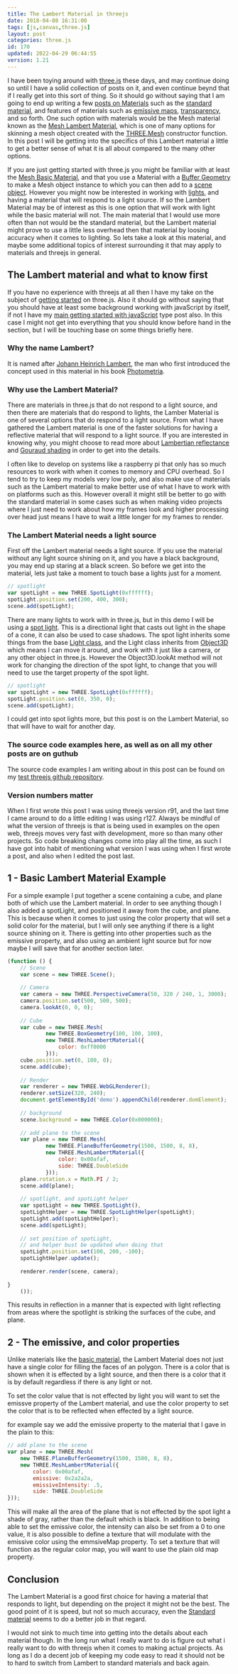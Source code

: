 ```yaml
---
title: The Lambert Material in threejs
date: 2018-04-08 16:31:00
tags: [js,canvas,three.js]
layout: post
categories: three.js
id: 170
updated: 2022-04-29 06:44:55
version: 1.21
---
```


I have been toying around with [three.js](https://threejs.org/) these days, and may continue doing so until I have a solid collection of posts on it, and even continue beynd that if I really get into this sort of thing. So it should go without saying that I am going to end up writing a few [posts on Materials](/2018/04/30/threejs-materials/) such as the [standard material](/2021/04/27/threejs-standard-material/), and features of materials such as [emissive maps](/2021/06/22/threejs-emissive-map/), [transparency](/2021/04/21/threejs-materials-transparent/), and so forth. One such option with materials would be the Mesh material known as the [Mesh Lambert Material](https://threejs.org/docs/index.html#api/materials/MeshLambertMaterial), which is one of many options for skinning a mesh object created with the [THREE.Mesh](/2018/05/04/threejs-mesh/) constructor function. In this post I will be getting into the specifics of this Lambert material a little to get a better sense of what it is all about compared to the many other options.

If you are just getting started with three.js you might be familiar with at least the [Mesh Basic Material](/2018/05/05/threejs-basic-material/), and that you use a Material with a [Buffer Geometry](/2021/04/22/threejs-buffer-geometry/) to make a Mesh object instance to which you can then add to a [scene object](/2018/05/03/threejs-scene/). However you might now be interested in working with [lights](/2022/02/25/threejs-light/), and having a material that will respond to a light source. If so the Lambert Material may be of interest as this is one option that will work with light while the basic material will not. The main material that I would use more often than not would be the standard material, but the Lambert material might prove to use a little less overhead then that material by loosing accuracy when it comes to lighting. So lets take a look at this material, and maybe some additional topics of interest surrounding it that may apply to materials and threejs in general.

<!-- more -->

## The Lambert material and what to know first

If you have no experience with threejs at all then I have my take on the subject of [getting started](/2018/04/04/threejs-getting-started/) on three.js. Also it should go without saying that you should have at least some background working with javaScript by itself, if not I have my [main getting started with javaScript](/2018/11/27/js-getting-started/) type post also. In this case I might not get into everything that you should know before hand in the section, but I will be touching base on some things briefly here.

### Why the name Lambert?

It is named after [Johann Heinrich Lambert](https://en.wikipedia.org/wiki/Johann_Heinrich_Lambert), the man who first introduced the concept used in this material in his book [Photometria](https://en.wikipedia.org/wiki/Photometria).

### Why use the Lambert Material?

There are materials in three.js that do not respond to a light source, and then there are materials that do respond to lights, the Lamber Material is one of several options that do respond to a light source. From what I have gathered the Lambert material is one of the faster solutions for having a reflective material that will respond to a light source. If you are interested in knowing why, you might choose to read more about [Lambertian reflectance](https://en.wikipedia.org/wiki/Lambertian_reflectance) and [Gouraud shading](https://en.wikipedia.org/wiki/Gouraud_shading) in order to get into the details.

I often like to develop on systems like a raspberry pi that only has so much resources to work with when it comes to memory and CPU overhead. So I tend to try to keep my models very low poly, and also make use of materials such as the Lambert material to make better use of what I have to work with on platforms such as this. However overall it might still be better to go with the standard material in some cases such as when making video projects where I just need to work about how my frames look and higher processing over head just means I have to wait a little longer for my frames to render.

### The Lambert Material needs a light source

First off the Lambert material needs a light source. If you use the material without any light source shining on it, and you have a black background, you may end up staring at a black screen. So before we get into the material, lets just take a moment to touch base a lights just for a moment.

```js
// spotlight
var spotLight = new THREE.SpotLight(0xffffff);
spotLight.position.set(200, 400, 300);
scene.add(spotLight);
```

There are many lights to work with in three.js, but in this demo I will be using a [spot light](https://threejs.org/docs/index.html#api/lights/SpotLight). This is a directional light that casts out light in the shape of a cone, it can also be used to case shadows. The spot light inherits some things from the base [Light class](https://threejs.org/docs/index.html#api/lights/Light), and the Light class inherits from [Object3D](https://threejs.org/docs/index.html#api/core/Object3D) which means I can move it around, and work with it just like a camera, or any other object in three.js. However the Object3D.lookAt method will not work for changing the direction of the spot light, to change that you will need to use the target property of the spot light.

```js
// spotlight
var spotLight = new THREE.SpotLight(0xffffff);
spotLight.position.set(0, 350, 0);
scene.add(spotLight);
```

I could get into spot lights more, but this post is on the Lambert Material, so that will have to wait for another day.


### The source code examples here, as well as on all my other posts are on guthub

The source code examples I am writing about in this post can be found on my [test threejs github repository](https://github.com/dustinpfister/test_threejs/tree/master/views/forpost/threejs-lambert-material).


### Version numbers matter

When I first wrote this post I was using threejs version r91, and the last time I came around to do a little editing I was using r127. Always be mindful of what the version of threejs is that is being used in examples on the open web, threejs moves very fast with development, more so than many other projects. So code breaking changes come into play all the time, as such I have got into habit of mentioning what version I was using when I first wrote a post, and also when I edited the post last.

## 1 - Basic Lambert Material Example

For a simple example I put together a scene containing a cube, and plane both of which use the Lambert material. In order to see anything though I also added a spotLight, and positioned it away from the cube, and plane. This is because when it comes to just using the color property that will set a solid color for the material, but I will only see anything if there is a light source shining on it. There is getting into other properties such as the emissive property, and also using an ambient light source but for now maybe I will save that for another section later.

```js
(function () {
    // Scene
    var scene = new THREE.Scene();
 
    // Camera
    var camera = new THREE.PerspectiveCamera(50, 320 / 240, 1, 3000);
    camera.position.set(500, 500, 500);
    camera.lookAt(0, 0, 0);
 
    // Cube
    var cube = new THREE.Mesh(
            new THREE.BoxGeometry(100, 100, 100),
            new THREE.MeshLambertMaterial({
                color: 0xff0000
            }));
    cube.position.set(0, 100, 0);
    scene.add(cube);
 
    // Render
    var renderer = new THREE.WebGLRenderer();
    renderer.setSize(320, 240);
    document.getElementById('demo').appendChild(renderer.domElement);
 
    // background
    scene.background = new THREE.Color(0x000000);
 
    // add plane to the scene
    var plane = new THREE.Mesh(
            new THREE.PlaneBufferGeometry(1500, 1500, 8, 8),
            new THREE.MeshLambertMaterial({
                color: 0x00afaf,
                side: THREE.DoubleSide
            }));
    plane.rotation.x = Math.PI / 2;
    scene.add(plane);
 
    // spotlight, and spotLight helper
    var spotLight = new THREE.SpotLight(),
    spotLightHelper = new THREE.SpotLightHelper(spotLight);
    spotLight.add(spotLightHelper);
    scene.add(spotLight);
 
    // set position of spotLight,
    // and helper bust be updated when doing that
    spotLight.position.set(100, 200, -100);
    spotLightHelper.update();
 
    renderer.render(scene, camera);
 
}
    ());
```

This results in reflection in a manner that is expected with light reflecting from areas where the spotlight is striking the surfaces of the cube, and plane.

## 2 - The emissive, and color properties

Unlike materials like the [basic material](https://threejs.org/docs/index.html#api/materials/MeshBasicMaterial), the Lambert Material does not just have a single color for filling the faces of an polygon. There is a color that is shown when it is effected by a light source, and then there is a color that it is by default regardless if there is any light or not.

To set the color value that is not effected by light you will want to set the emissve property of the Lambert material, and use the color property to set the color that is to be reflected when effected by a light source.

for example say we add the emissive property to the material that I gave in the plain to this:
```js
// add plane to the scene
var plane = new THREE.Mesh(
    new THREE.PlaneBufferGeometry(1500, 1500, 8, 8),
    new THREE.MeshLambertMaterial({
        color: 0x00afaf,
        emissive: 0x2a2a2a,
        emissiveIntensity: .5,
        side: THREE.DoubleSide
}));
```

This will make all the area of the plane that is not effected by the spot light a shade of gray, rather than the default which is black. In addition to being able to set the emissive color, the intensity can also be set from a 0 to one value, it is also possible to define a texture that will modulate with the emissive color using the emmsiveMap property. To set a texture that will function as the regular color map, you will want to use the plain old map property.

## Conclusion

The Lambert Material is a good first choice for having a material that responds to light, but depending on the project it might not be the best. The good point of it is speed, but not so much accuracy, even the [Standard material](https://threejs.org/docs/index.html#api/materials/MeshStandardMaterial) seems to do a better job in that regard.

I would not sink to much time into getting into the details about each material though. In the long run what I really want to do is figure out what i really want to do with threejs when it comes to making actual projects. As long as I do a decent job of keeping my code easy to read it should not be to hard to switch from Lambert to standard materials and back again.